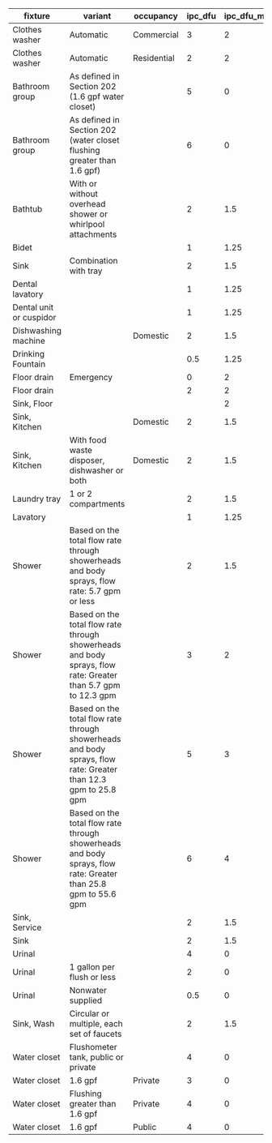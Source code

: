 | fixture                 | variant                                                                                                        | occupancy   | ipc_dfu | ipc_dfu_min_trap_size_in |
|-------------------------|----------------------------------------------------------------------------------------------------------------|-------------|---------|--------------------------|
| Clothes washer          | Automatic                                                                                                      | Commercial  | 3       | 2                        |
| Clothes washer          | Automatic                                                                                                      | Residential | 2       | 2                        |
| Bathroom group          | As defined in Section 202 (1.6 gpf water closet)                                                               |             | 5       | 0                        |
| Bathroom group          | As defined in Section 202 (water closet flushing greater than 1.6 gpf)                                         |             | 6       | 0                        |
| Bathtub                 | With or without overhead shower or whirlpool attachments                                                       |             | 2       | 1.5                      |
| Bidet                   |                                                                                                                |             | 1       | 1.25                     |
| Sink                    | Combination with tray                                                                                          |             | 2       | 1.5                      |
| Dental lavatory         |                                                                                                                |             | 1       | 1.25                     |
| Dental unit or cuspidor |                                                                                                                |             | 1       | 1.25                     |
| Dishwashing machine     |                                                                                                                | Domestic    | 2       | 1.5                      |
| Drinking Fountain       |                                                                                                                |             | 0.5     | 1.25                     |
| Floor drain             | Emergency                                                                                                      |             | 0       | 2                        |
| Floor drain             |                                                                                                                |             | 2       | 2                        |
| Sink, Floor             |                                                                                                                |             |         | 2                        |
| Sink, Kitchen           |                                                                                                                | Domestic    | 2       | 1.5                      |
| Sink, Kitchen           | With food waste disposer, dishwasher or both                                                                   | Domestic    | 2       | 1.5                      |
| Laundry tray            | 1 or 2 compartments                                                                                            |             | 2       | 1.5                      |
| Lavatory                |                                                                                                                |             | 1       | 1.25                     |
| Shower                  | Based on the total flow rate through showerheads and body sprays, flow rate: 5.7 gpm or less                   |             | 2       | 1.5                      |
| Shower                  | Based on the total flow rate through showerheads and body sprays, flow rate: Greater than 5.7 gpm to 12.3 gpm  |             | 3       | 2                        |
| Shower                  | Based on the total flow rate through showerheads and body sprays, flow rate: Greater than 12.3 gpm to 25.8 gpm |             | 5       | 3                        |
| Shower                  | Based on the total flow rate through showerheads and body sprays, flow rate: Greater than 25.8 gpm to 55.6 gpm |             | 6       | 4                        |
| Sink, Service           |                                                                                                                |             | 2       | 1.5                      |
| Sink                    |                                                                                                                |             | 2       | 1.5                      |
| Urinal                  |                                                                                                                |             | 4       | 0                        |
| Urinal                  | 1 gallon per flush or less                                                                                     |             | 2       | 0                        |
| Urinal                  | Nonwater supplied                                                                                              |             | 0.5     | 0                        |
| Sink, Wash              | Circular or multiple, each set of faucets                                                                      |             | 2       | 1.5                      |
| Water closet            | Flushometer tank, public or private                                                                            |             | 4       | 0                        |
| Water closet            | 1.6 gpf                                                                                                        | Private     | 3       | 0                        |
| Water closet            | Flushing greater than 1.6 gpf                                                                                  | Private     | 4       | 0                        |
| Water closet            | 1.6 gpf                                                                                                        | Public      | 4       | 0                        |
